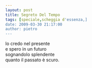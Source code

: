 ```yaml
---
layout: post
title: Segreto Del Tempo
tags: [speciale,scheggia d'essenza,]
date: 2009-03-30 21:17:00
author: pietro
---
```

Io credo nel presente<br/>e spero in un futuro<br/>sognandolo splendente<br/>quanto il passato è scuro.
